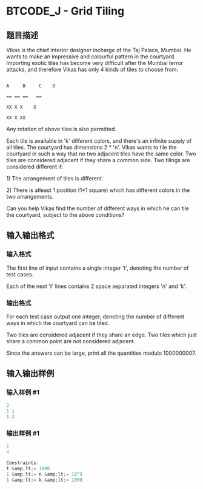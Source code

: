 # BTCODE_J - Grid Tiling

## 题目描述

Vikas is the chief interior designer incharge of the Taj Palace, Mumbai. He wants to make an impressive and colourful pattern in the courtyard. Importing exotic tiles has become very difficult after the Mumbai terror attacks, and therefore Vikas has only 4 kinds of tiles to choose from:

```

A     B     C    D

== == ==   ==

XX X X    X

XX X XX

```

Any rotation of above tiles is also permitted.

Each tile is available in 'k' different colors, and there's an infinite supply of all tiles. The courtyard has dimensions 2 \* 'n'. Vikas wants to tile the courtyard in such a way that no two adjacent tiles have the same color. Two tiles are considered adjacent if they share a common side. Two tilings are considered different if:

1\) The arrangement of tiles is different.

2\) There is atleast 1 position (1\*1 square) which has different colors in the two arrangements.

Can you help Vikas find the number of different ways in which he can tile the courtyard, subject to the above conditions?

## 输入输出格式

### 输入格式

The first line of input contains a single integer 't', denoting the number of test cases.

Each of the next 't' lines contains 2 space separated integers 'n' and 'k'.

### 输出格式

For each test case output one integer, denoting the number of different ways in which the courtyard can be tiled.

Two tiles are considered adjacent if they share an edge. Two tiles which just share a common point are not considered adjacent.

Since the answers can be large, print all the quantities modulo 1000000007.

## 输入输出样例

### 输入样例 #1

```cpp
2
1 1
1 2
```


### 输出样例 #1

```cpp
1
4

Constraints:
t &amp;lt;= 1000
1 &amp;lt;= n &amp;lt;= 10^9
1 &amp;lt;= k &amp;lt;= 1000
```


